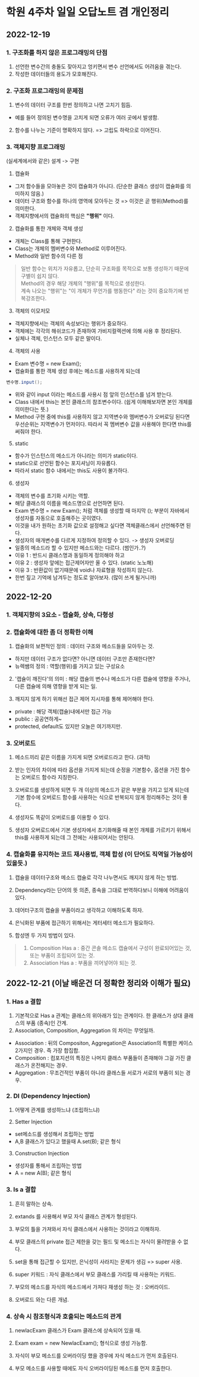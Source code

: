 # 학원 4주차 일일 오답노트 겸 개인정리

## 2022-12-19

### 1. 구조화를 하지 않은 프로그래밍의 단점

1. 선언한 변수간의 충돌도 잦아지고 엉키면서 변수 선언에서도 어려움을 겪는다.
2. 작성한 데이터들의 용도가 모호해진다.

### 2. 구조화 프로그래밍의 문제점

1. 변수의 데이터 구조를 한번 정의하고 나면 고치기 힘듬.
- 예를 들어 정의된 변수명을 고치게 되면 오류가 여러 곳에서 발생함.
2. 함수를 나누는 기준이 명확하지 않다. => 고립도 하락으로 이어진다.

### 3. 객체지향 프로그래밍
(실세계에서와 같은) 설계 -> 구현

1. 캡슐화

- 그저 함수들을 모아놓은 것이 캡슐화가 아니다. (단순한 클래스 생성이 캡슐화를 의미하지 않음.)
- 데이터 구조와 함수를 하나의 영역에 모아두는 것 => 이것은 곧 행위(Method)를 의미한다.
- 객체지향에서의 캡슐화의 핵심은 **"행위"** 이다.

2. 캡슐화를 통한 개체와 객체 생성

- 개체는 Class를 통해 구현한다.
- Class는 개체의 멤버변수와 Method로 이루어진다.
- Method와 일반 함수의 다른 점
> 일반 함수는 위치가 자유롭고, 단순히 구조화를 목적으로 보통 생성하기 때문에 구별이 쉽지 않다.<br>
> Method의 경우 해당 개체의 "행위"를 목적으로 생성한다.<br>
> 계속 나오는 "행위"는 "이 개체가 무언가를 행동한다" 라는 것이 중요하기에 반복강조한다.

3. 객체의 이모저모

- 객체지향에서는 객체의 속성보다는 행위가 중요하다.
- 객체에는 각각의 해쉬코드가 존재하여 가비지컬렉션에 의해 사용 후 정리된다.
- 실체나 객체, 인스턴스 모두 같은 말이다.

4. 객체의 사용 

- Exam 변수명 = new Exam();
- 캡슐화를 통한 객체 생성 후에는 메소드를 사용하게 되는데
``` java
변수명.input();
```
- 위와 같이 input 이라는 메소드를 사용시 점 앞의 인스턴스를 넘겨 받는다.
- Class 내에서 this는 본인 클래스의 참조변수이다. (쉽게 이해해보자면 본인 개체를 의미한다는 뜻.)
- Method 구현 중에 this를 사용하지 않고 지역변수와 멤버변수가 오버로딩 된다면 우선순위는 지역변수가 먼저이다. 따라서 꼭 멤버변수 값을 사용해야 한다면 this를 써줘야 한다.

5. static
- 함수가 인스턴스의 메소드가 아니라는 의미가 static이다.
- static으로 선언된 함수는 포지셔닝이 자유롭다.
- 따라서 static 함수 내에서는 this도 사용이 불가하다.

6. 생성자
- 객체의 변수를 초기화 시키는 역할.
- 해당 클래스의 이름을 메소드명으로 선언하면 된다.
- Exam 변수명 = new Exam(); 처럼 객체를 생성할 때 마지막 (); 부분이 자바에서 생성자를 자동으로 호출해주는 곳이였다.
- 이것을 내가 원하는 초기화 값으로 설정해고 싶다면 객체클래스에서 선언해주면 된다.
- 생성자의 매개변수를 다르게 지정하여 정의할 수 있다. -> 생성자 오버로딩
- 일종의 메소드라 할 수 있지만 메소드와는 다르다. (썸인가..?)
- 이유 1 : 반드시 클래스명과 동일하게 정의해야 하고
- 이유 2 : 생성자 앞에는 접근제어자만 올 수 있다. (static 노노해)
- 이유 3 : 반환값이 없기때문에 void나 자료형을 작성하지 않는다.
- 한번 짚고 기억에 남겨두는 정도로 알아보자. (많이 쓰게 될거니까)

## 2022-12-20

### 1. 객체지향의 3요소 - 캡슐화, 상속, 다형성

### 2. 캡슐화에 대한 좀 더 정확한 이해

1. 캡슐화의 보편적인 정의 : 데이터 구조와 메소드들을 모아두는 것.
- 하지만 데이터 구조가 없다면? 아니면 데이터 구조만 존재한다면?
- 뉴렉쌤의 정의 : 역할(행위)를 가지고 있는 구성요소

2. '캡슐이 깨진다'의 의미 : 해당 캡슐의 변수나 메소드가 다른 캡슐에 영향을 주거나, 다른 캡슐에 의해 영향을 받게 되는 일.

3. 깨지지 않게 하기 위해선 접근 제어 지시자를 통해 제어해야 한다.
- private : 해당 객체(캡슐)내에서만 접근 가능
- public : 공공연하게~
- protected, default도 있지만 오늘은 여기까지만.

### 3. 오버로드

1. 메소드끼리 같은 이름을 가지게 되면 오버로드라고 한다. (과적)

2. 받는 인자의 차이에 따라 옵션을 가지게 되는데 순정을 기본함수, 옵션을 가진 함수는 오버로드 함수라 지칭한다.

3. 오버로드를 생성하게 되면 두 개 이상의 메소드가 같은 부분을 가지고 있게 되는데 기본 함수에 오버로드 함수를 사용하는 식으로 반복되지 않게 정리해주는 것이 좋다.

4. 생성자도 똑같이 오버로드를 이용할 수 있다.

5. 생성자 오버로드에서 기본 생성자에서 초기화해줄 때 본인 개체를 가르키기 위해서 this를 사용하게 되는데
그 전에는 사용되어서는 안된다.

### 4. 캡슐화를 유지하는 코드 재사용법, 객체 합성 (이 단어도 직역일 가능성이 있을듯.)

1. 캡슐을 데이터구조와 메소드 캡슐로 각각 나누면서도 깨지지 않게 하는 방법.

2. Dependency라는 단어의 뜻 의존, 종속을 그대로 번역하다보니 이해에 어려움이 있다.

3. 데어터구조의 캡슐을 부품이라고 생각하고 이해하도록 하자.

4. 은닉화된 부품에 접근하기 위해서는 게터세터 메소드가 필요하다.

5. 합성엔 두 가지 방법이 있다.
> 1) Composition Has a : 중간 콘솔 메소드 캡슐에서 구성이 완료되어있는 것, 또는 부품이 조립되어 있는 것.
> 2) Association Has a : 부품을 끼어넣어야 되는 것.

## 2022-12-21 (이날 배운건 더 정확한 정리와 이해가 필요)

### 1. Has a 결합
1) 기본적으로 Has a 관계는 클래스의 위아래가 있는 관계이다. 한 클래스가 상대 클래스의 부품 (종속)인 간계.
2) Association, Composition, Aggregation 의 차이는 무엇일까.
- Association : 뒤의 Compositon, Aggregation은 Association의 특별한 케이스 2가지인 경우.
즉 가장 합집합.
- Composition : 컴포지션의 특징은 나머지 클래스 부품들이 존재해야 그걸 가진 클래스가 온전해지는 경우.
- Aggregation : 무조건적인 부품이 아니라 클래스들 서로가 서로의 부품이 되는 경우.


### 2. DI (Dependency Injection)
1. 어떻게 관계를 생성하느냐 (조립하느냐)

2. Setter Injection
- set메소드를 생성해서 조립하는 방법
- A,B 클래스가 있다고 했을때 A.set(B); 같은 형식

3. Construction Injection
- 생성자를 통해서 조립하는 방법
- A = new A(B); 같은 형식


### 3. Is a 결합
1. 흔히 말하는 상속.

2. extands 를 사용해서 부모 자식 클래스 관계가 형성된다.

3. 부모의 틀을 가져와서 자식 클래스에서 사용하는 것이라고 이해하자.

4. 부모 클래스의 private 접근 제한을 갖는 필드 및 메소드는 자식이 물려받을 수 없다.

5. set을 통해 접근할 수 있지만, 은닉성이 사라지는 문제가 생김 => super 사용.

6. super 키워드 : 자식 클래스에서 부모 클래스를 가리킬 때 사용하는 키워드.

7. 부모의 메소드를 자식의 메소드에서 가져다 재생성 하는 것 : 오버라이드.

8. 오버로드 와는 다른 개념.


### 4. 상속 시 참조형식과 호출되는 메소드의 관게
1. newlacExam 클래스가 Exam 클래스에 상속되어 있을 때.

2. Exam exam = new NewlacExam(); 형식으로 생성 가능함.

3. 자식이 부모 메소드를 오버라이딩 했을 경우에 자식 메소드가 먼저 호출된다.

4. 부모 메소드를 사용할 때에도 자식 오버라이딩된 메소드를 먼저 호출한다.
